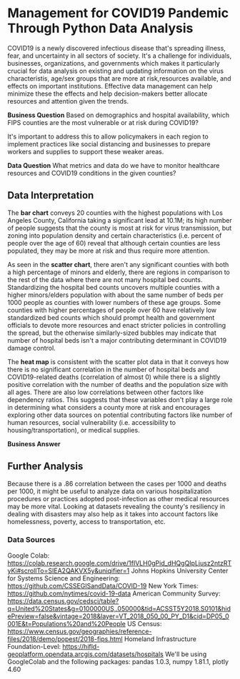 # Management for COVID19 Pandemic Through Python Data Analysis
COVID19 is a newly discovered infectious disease that's spreading illness, fear, and uncertainty in all sectors of society. 
It's a challenge for individuals, businesses, organizations, and governments which makes it particularly crucial for data analysis on existing and updating information on the virus characteristis, age/sex groups that are more at risk,resources available, and effects on important institutions. 
Effective data management can help minimize these the effects and help decision-makers better allocate resources and attention given the trends. 

**Business Question**
Based on demographics and hospital availability, which FIPS counties are the most vulnerable or at risk during COVID19?

It's important to address this to allow policymakers in each region to implement practices like social distancing and businesses to prepare workers and supplies to support these weaker areas. 

**Data Question**
What metrics and data do we have to monitor healthcare resources and COVID19 conditions in the given counties?

## Data Interpretation

The **bar chart** conveys 20 counties with the highest populations with Los Angeles County, California taking a significant lead at 10.1M; its high number of people suggests that the county is most at risk for virus transmission, but zoning into population density and certain characteristics (i.e. percent of people over the age of 60) reveal that although certain counties are less populated, they may be more at risk and thus require more attention. 

As seen in the **scatter chart**, there aren't any significant counties with both a high percentage of minors and elderly, there are regions in comparison to the rest of the data where there are not many hospital bed counts. Standardizing the hospital bed counts uncovers multiple counties with a higher minors/elders population with about the same number of beds per 1000 people as counties with lower numbers of these age groups. Some counties with higher percentages of people over 60 have relatively low standardized bed counts which should prompt health and government officials to devote more resources and enact stricter policies in controlling the spread, but the otherwise similarly-sized bubbles may indicate that number of hospital beds isn't a major contributing determinant in COVID19 damage control. 

The **heat map** is consistent with the scatter plot data in that it conveys how there is no significant correlation in the number of hospital beds and COVID19-related deaths (correlation of almost 0) while there is a slightly positive correlation with the number of deaths and the population size with all ages. There are also low correlations between other factors like dependency ratios. This suggests that these variables don't play a large role in determining what considers a county more at risk and encourages exploring other data sources on potential contributing factors like number of human resources, social vulnerability (i.e. accessibility to housing/transportation), or medical supplies. 

**Business Answer**

## Further Analysis
Because there is a .86 correlation between the cases per 1000 and deaths per 1000, it might be useful to analyze data on various hospitalization procedures or practices adopted post-infection as other medical resources may be more vital. Looking at datasets revealing the county's resiliency in dealing with disasters may also help as it takes into account factors like homelessness, poverty, access to transportation, etc. 

### Data Sources
Google Colab: https://colab.research.google.com/drive/1fIVLH0gPid_dHQgQIpLjusz2ntzRTyKi#scrollTo=SIEA2QAKVX5y&uniqifier=1
Johns Hopkins University Center for Systems Science and Engineering: https://github.com/CSSEGISandData/COVID-19
New York Times: https://github.com/nytimes/covid-19-data
American Community Survey: https://data.census.gov/cedsci/table?q=United%20States&g=0100000US,.050000&tid=ACSST5Y2018.S0101&hidePreview=false&vintage=2018&layer=VT_2018_050_00_PY_D1&cid=DP05_0001E&t=Populations%20and%20People
US Census: https://www.census.gov/geographies/reference-files/2018/demo/popest/2018-fips.html
Homeland Infrastructure Foundation-Level: https://hifld-geoplatform.opendata.arcgis.com/datasets/hospitals
We'll be using GoogleColab and the following packages: pandas 1.0.3, numpy 1.81.1, plotly 4.60
